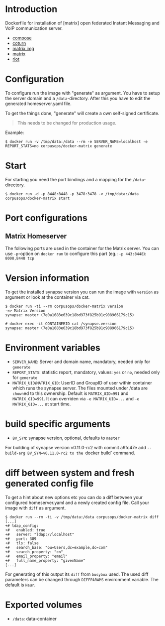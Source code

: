 # Introduction
Dockerfile for installation of [matrix] open federated Instant Messaging and
VoIP communication server.

- [compose](https://github.com/corpusops/setups.matrix)
- [coturn](https://github.com/coturn/coturn)
- [matrix img](https://github.com/corpusops/docker-matrix)
- [matrix](https://matrix.org)
- [riot](https://github.com/corpusops/docker-riot)

# Configuration
To configure run the image with "generate" as argument. You have to setup the
server domain and a `/data`-directory. After this you have to edit the
generated homeserver.yaml file.

To get the things done, "generate" will create a own self-signed certificate.

> This needs to be changed for production usage.

Example:

    $ docker run -v /tmp/data:/data --rm -e SERVER_NAME=localhost -e REPORT_STATS=no corpusops/docker-matrix generate

# Start

For starting you need the port bindings and a mapping for the
`/data`-directory.

    $ docker run -d -p 8448:8448 -p 3478:3478 -v /tmp/data:/data corpusops/docker-matrix start

# Port configurations

## Matrix Homeserver

The following ports are used in the container for the Matrix server. You can use `-p`-option on
`docker run` to configure this part (eg.: `-p 443:8448`):
`8008,8448 tcp`


# Version information

To get the installed synapse version you can run the image with `version` as
argument or look at the container via cat.

    $ docker run -ti --rm corpusops/docker-matrix version
    -=> Matrix Version
    synapse: master (7e0a1683e639c18bd973f825b91c908966179c15)

    # docker exec -it CONTAINERID cat /synapse.version
    synapse: master (7e0a1683e639c18bd973f825b91c908966179c15)

# Environment variables

* `SERVER_NAME`: Server and domain name, mandatory, needed only  for `generate`
* `REPORT_STATS`: statistic report, mandatory, values: `yes` or `no`, needed
  only for `generate`
* `MATRIX_UID`/`MATRIX_GID`: UserID and GroupID of user within container which
  runs the synapse server. The files mounted under /data are `chown`ed to this
  ownership. Default is `MATRIX_UID=991` and `MATRIX_GID=991`. It can overriden
  via `-e MATRIX_UID=...` and `-e MATRIX_GID=...` at start time.

# build specific arguments

* `BV_SYN`: synapse version, optional, defaults to `master`

For building of synapse version v0.11.0-rc2 with commit a9fc47e add
`--build-arg BV_SYN=v0.11.0-rc2 to the `docker
build` command.

# diff between system and fresh generated config file

To get a hint about new options etc you can do a diff between your configured
homeserver.yaml and a newly created config file. Call your image with `diff` as
argument.


```
$ docker run --rm -ti -v /tmp/data:/data corpusops/docker-matrix diff
[...]
+# ldap_config:
+#   enabled: true
+#   server: "ldap://localhost"
+#   port: 389
+#   tls: false
+#   search_base: "ou=Users,dc=example,dc=com"
+#   search_property: "cn"
+#   email_property: "email"
+#   full_name_property: "givenName"
[...]
```

For generating of this output its `diff` from `busybox` used. The used diff
parameters can be changed through `DIFFPARAMS` environment variable. The
default is `Naur`.


# Exported volumes

* `/data`: data-container

